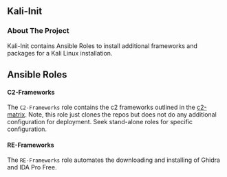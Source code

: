 ## Kali-Init


### About The Project
Kali-Init contains Ansible Roles to install additional frameworks and packages for a Kali Linux installation.


## Ansible Roles
#### C2-Frameworks
The ```C2-Frameworks``` role contains the c2 frameworks outlined in the [c2-matrix](https://howto.thec2matrix.com).
Note, this role just clones the repos but does not do any additional configuration for deployment. Seek stand-alone
roles for specific configuration.

#### RE-Frameworks
The ```RE-Frameworks``` role automates the downloading and installing of Ghidra and IDA Pro Free.
